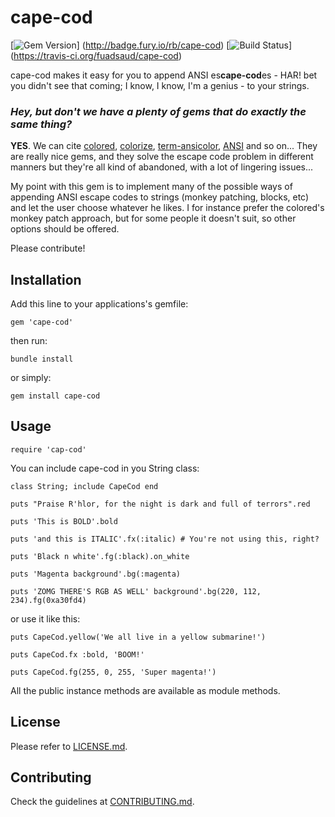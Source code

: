 cape-cod
========

[![Gem Version](https://badge.fury.io/rb/cape-cod.png)]
(http://badge.fury.io/rb/cape-cod)
[![Build Status](https://travis-ci.org/fuadsaud/cape-cod.png?branch=master)]
(https://travis-ci.org/fuadsaud/cape-cod)

cape-cod makes it easy for you to append ANSI es<strong>cape-cod</strong>es -
HAR! bet you didn't see that coming; I know, I know, I'm a genius - to your
strings.

### *Hey, but don't we have a plenty of gems that do exactly the same thing?*

**YES**. We can cite [colored](http://github.com/defunkt/colored),
[colorize](http://github.com/fazibear/colorize),
[term-ansicolor](http://github.com/flori/term-ansicolor),
[ANSI](http://github.com/rubyworks/ANSI) and so on...
They are really nice gems, and they solve the escape code problem in different
manners but they're all kind of abandoned, with a lot of lingering issues...

My point with this gem is to implement many of the possible ways of appending
ANSI escape codes to strings (monkey patching, blocks, etc) and let the user
choose whatever he likes. I for instance prefer the colored's monkey patch
approach, but for some people it doesn't suit, so other options should be
offered.

Please contribute!

## Installation

Add this line to your applications's gemfile:

```gem 'cape-cod'```

then run:

```bundle install```

or simply:

```gem install cape-cod```

## Usage

```require 'cap-cod'```

You can include cape-cod in you String class:

    class String; include CapeCod end

    puts "Praise R'hlor, for the night is dark and full of terrors".red

    puts 'This is BOLD'.bold

    puts 'and this is ITALIC'.fx(:italic) # You're not using this, right?

    puts 'Black n white'.fg(:black).on_white

    puts 'Magenta background'.bg(:magenta)

    puts 'ZOMG THERE'S RGB AS WELL' background'.bg(220, 112, 234).fg(0xa30fd4)

or use it like this:

    puts CapeCod.yellow('We all live in a yellow submarine!')

    puts CapeCod.fx :bold, 'BOOM!'

    puts CapeCod.fg(255, 0, 255, 'Super magenta!')

All the public instance methods are available as module methods.

## License

Please refer to [LICENSE.md](LICENSE.md).

## Contributing

Check the guidelines at [CONTRIBUTING.md](CONTRIBUTING.md).

